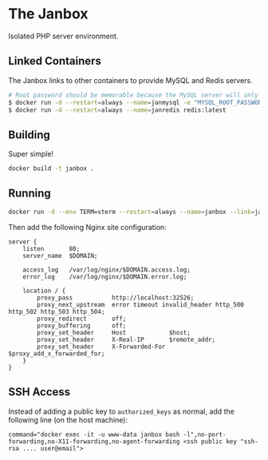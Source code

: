 # The Janbox

Isolated PHP server environment.

## Linked Containers

The Janbox links to other containers to provide MySQL and Redis servers.

```bash
# Root password should be memorable because the MySQL server will only be available to linked containers.
$ docker run -d --restart=always --name=janmysql -e "MYSQL_ROOT_PASSWORD=janmysql" mysql:latest
$ docker run -d --restart=always --name=janredis redis:latest
```

## Building

Super simple!

```bash
docker build -t janbox .
```

## Running

```bash
docker run -d --env TERM=xterm --restart=always --name=janbox --link=janmysql --link=janredis -p 32526:80 janbox
```

Then add the following Nginx site configuration:

```nginx
server {
    listen       80;
    server_name  $DOMAIN;

    access_log   /var/log/nginx/$DOMAIN.access.log;
    error_log    /var/log/nginx/$DOMAIN.error.log;

    location / {
        proxy_pass           http://localhost:32526;
        proxy_next_upstream  error timeout invalid_header http_500 http_502 http_503 http_504;
        proxy_redirect       off;
        proxy_buffering      off;
        proxy_set_header     Host            $host;
        proxy_set_header     X-Real-IP       $remote_addr;
        proxy_set_header     X-Forwarded-For $proxy_add_x_forwarded_for;
    }
}
```

## SSH Access

Instead of adding a public key to `authorized_keys` as normal, add the following line (on the host machine):

```
command="docker exec -it -u www-data janbox bash -l",no-port-forwarding,no-X11-forwarding,no-agent-forwarding <ssh public key "ssh-rsa .... user@email">
```
